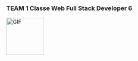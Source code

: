 ### TEAM 1 Classe Web Full Stack Developer 6

<img align="center" alt="GIF" width="100" src="https://i.pinimg.com/originals/e4/26/70/e426702edf874b181aced1e2fa5c6cde.gif" />
